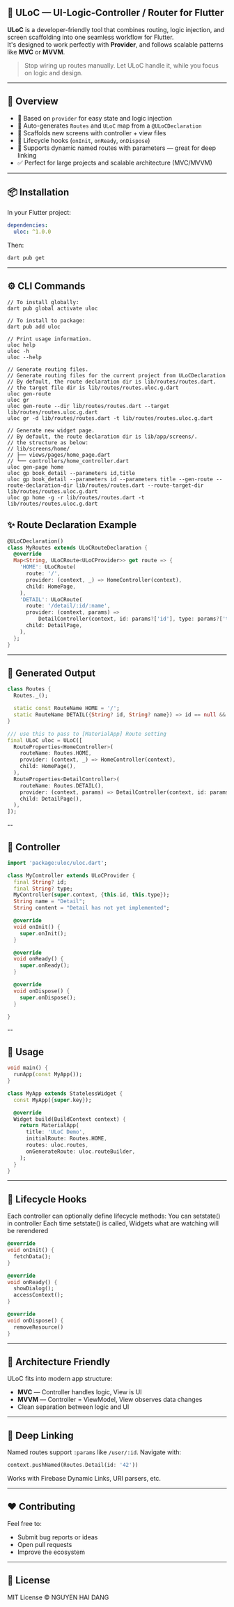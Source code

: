 ## **🔗 ULoC — UI-Logic-Controller / Router for Flutter**

**ULoC** is a developer-friendly tool that combines routing, logic injection, and screen scaffolding into one seamless workflow for Flutter.  
It's designed to work perfectly with **Provider**, and follows scalable patterns like **MVC** or **MVVM**.

> Stop wiring up routes manually. Let ULoC handle it, while you focus on logic and design.

---

## 🧭 Overview

- 🔧 Based on `provider` for easy state and logic injection
- 🔁 Auto-generates `Routes` and `ULoC` map from a `@ULoCDeclaration`
- 🧱 Scaffolds new screens with controller + view files
- 🧬 Lifecycle hooks (`onInit`, `onReady`, `onDispose`)
- 🚀 Supports dynamic named routes with parameters — great for deep linking
- ✅ Perfect for large projects and scalable architecture (MVC/MVVM)

---

## 📦 Installation

In your Flutter project:

```yaml
dependencies:
  uloc: ^1.0.0
```

Then:

```bash
dart pub get
```

---

## ⚙️ CLI Commands

```
// To install globally:
dart pub global activate uloc

// To install to package:
dart pub add uloc

// Print usage information.
uloc help
uloc -h
uloc --help

// Generate routing files.
// Generate routing files for the current project from ULoCDeclaration
// By default, the route declaration dir is lib/routes/routes.dart.
// the target file dir is lib/routes/routes.uloc.g.dart
uloc gen-route
uloc gr
uloc gen-route --dir lib/routes/routes.dart --target lib/routes/routes.uloc.g.dart
uloc gr -d lib/routes/routes.dart -t lib/routes/routes.uloc.g.dart

// Generate new widget page.
// By default, the route declaration dir is lib/app/screens/.
// the structure as below:
// lib/screens/home/
// ├── views/pages/home_page.dart
// └── controllers/home_controller.dart
uloc gen-page home
uloc gp book_detail --parameters id,title
uloc gp book_detail --parameters id --parameters title --gen-route --route-declaration-dir lib/routes/routes.dart --route-target-dir lib/routes/routes.uloc.g.dart
uloc gp home -g -r lib/routes/routes.dart -t lib/routes/routes.uloc.g.dart

```

## ✨ Route Declaration Example

```dart
@ULoCDeclaration()
class MyRoutes extends ULoCRouteDeclaration {
  @override
  Map<String, ULoCRoute<ULoCProvider>> get route => {
    'HOME': ULoCRoute(
      route: '/',
      provider: (context, _) => HomeController(context),
      child: HomePage,
    ),
    'DETAIL': ULoCRoute(
      route: '/detail/:id/:name',
      provider: (context, params) =>
          DetailController(context, id: params?['id'], type: params?['type']),
      child: DetailPage,
    ),
  };
}
```

---

## 📄 Generated Output

```dart
class Routes {
  Routes._();

  static const RouteName HOME = '/';
  static RouteName DETAIL({String? id, String? name}) => id == null && name == null ? '/detail/:id/:name' : '/detail/$id/$name';
}

/// use this to pass to [MaterialApp] Route setting
final ULoC uloc = ULoC([
  RouteProperties<HomeController>(
    routeName: Routes.HOME,
    provider: (context, _) => HomeController(context),
    child: HomePage(),
  ),
  RouteProperties<DetailController>(
    routeName: Routes.DETAIL(),
    provider: (context, params) => DetailController(context, id: params?['id'], type: params?['type']),
    child: DetailPage(),
  ),
]);

```

--

## 📄 Controller

```dart
import 'package:uloc/uloc.dart';

class MyController extends ULoCProvider {
  final String? id;
  final String? type;
  MyController(super.context, {this.id, this.type});
  String name = "Detail";
  String content = "Detail has not yet implemented";

  @override
  void onInit() {
    super.onInit();
  }

  @override
  void onReady() {
    super.onReady();
  }

  @override
  void onDispose() {
    super.onDispose();
  }

}

```

--

## 📄 Usage

```dart
void main() {
  runApp(const MyApp());
}

class MyApp extends StatelessWidget {
  const MyApp({super.key});

  @override
  Widget build(BuildContext context) {
    return MaterialApp(
      title: 'ULoC Demo',
      initialRoute: Routes.HOME,
      routes: uloc.routes,
      onGenerateRoute: uloc.routeBuilder,
    );
  }
}

```

---

## 🔄 Lifecycle Hooks

Each controller can optionally define lifecycle methods:
You can setstate() in controller
Each time setstate() is called, Widgets what are watching will be rerendered

```dart
@override
void onInit() {
  fetchData();
}

@override
void onReady() {
  showDialog();
  accessContext();
}

@override
void onDispose() {
  removeResource()
}
```

---

## 🧠 Architecture Friendly

ULoC fits into modern app structure:

- **MVC** — Controller handles logic, View is UI
- **MVVM** — Controller = ViewModel, View observes data changes
- Clean separation between logic and UI

---

## 🔗 Deep Linking

Named routes support `:params` like `/user/:id`. Navigate with:

```dart
context.pushNamed(Routes.Detail(id: '42'))
```

Works with Firebase Dynamic Links, URI parsers, etc.

---

## ❤️ Contributing

Feel free to:

- Submit bug reports or ideas
- Open pull requests
- Improve the ecosystem

---

## 📄 License

MIT License © NGUYEN HAI DANG
